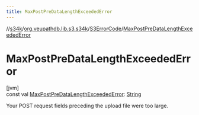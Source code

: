 ```yaml
---
title: MaxPostPreDataLengthExceededError
---
```

//[s34k](../../../index.html)/[org.veupathdb.lib.s3.s34k](../index.html)/[S3ErrorCode](index.html)/[MaxPostPreDataLengthExceededError](-max-post-pre-data-length-exceeded-error.html)



# MaxPostPreDataLengthExceededError



[jvm]\
const val [MaxPostPreDataLengthExceededError](-max-post-pre-data-length-exceeded-error.html): [String](https://kotlinlang.org/api/latest/jvm/stdlib/kotlin/-string/index.html)



Your POST request fields preceding the upload file were too large.




